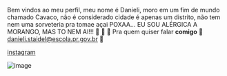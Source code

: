 Bem vindos ao meu perfil, meu nome é Danieli, moro em um fim de mundo chamado Cavaco, não é considerado cidade é apenas um  distrito, não tem nem uma sorveteria pra tomae açai POXAA... EU SOU ALÉRGICA A MORANGO, MAS TO NEM AI!!!
🍓 🍓 🍓
Pra quem quiser falar **comigo**  📧danieli.staidel@escola.pr.gov.br 💋

[instagram](https://instagram.com/dani.staidel?igshid=OGQ5ZDc2ODk2ZA==)

![image](https://github.com/DanieliStaidel/d/assets/144032083/bd012e32-e9fc-420b-bbb9-279f8ed58bf2)


